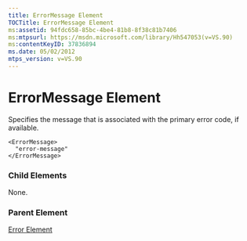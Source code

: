 ```yaml
---
title: ErrorMessage Element
TOCTitle: ErrorMessage Element
ms:assetid: 94fdc658-85bc-4be4-81b8-8f38c81b7406
ms:mtpsurl: https://msdn.microsoft.com/library/Hh547053(v=VS.90)
ms:contentKeyID: 37836894
ms.date: 05/02/2012
mtps_version: v=VS.90
---
```


# ErrorMessage Element

Specifies the message that is associated with the primary error code, if available.

    <ErrorMessage>
      "error-message"
    </ErrorMessage>

### Child Elements

None.

### Parent Element

[Error Element](error-element.md)
